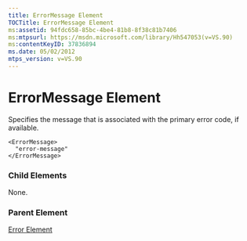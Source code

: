 ```yaml
---
title: ErrorMessage Element
TOCTitle: ErrorMessage Element
ms:assetid: 94fdc658-85bc-4be4-81b8-8f38c81b7406
ms:mtpsurl: https://msdn.microsoft.com/library/Hh547053(v=VS.90)
ms:contentKeyID: 37836894
ms.date: 05/02/2012
mtps_version: v=VS.90
---
```


# ErrorMessage Element

Specifies the message that is associated with the primary error code, if available.

    <ErrorMessage>
      "error-message"
    </ErrorMessage>

### Child Elements

None.

### Parent Element

[Error Element](error-element.md)
